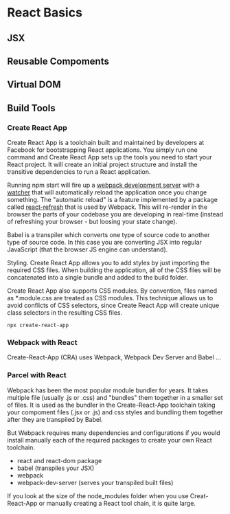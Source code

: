 # React Basics

## JSX


## Reusable Compoments


## Virtual DOM

## Build Tools

### Create React App

Create React App is a toolchain built and maintained by developers at Facebook for bootstrapping React applications. You simply run one command and Create React App sets up the tools you need to start your React project. It will create an initial project structure and install the transitive dependencies to run a React application.

Running npm start will fire up a <a href="https://webpack.js.org/configuration/dev-server/">webpack development server</a> with a <a href="https://webpack.js.org/configuration/watch/#watch">watcher</a> that will automatically reload the application once you change something. The "automatic reload" is a feature implemented by a package called <a href="https://www.npmjs.com/package/react-refresh">react-refresh</a> that is used by Webpack. This will re-render in the browser the parts of your codebase you are developing in real-time (instead of refreshing your browser - but loosing your state change).

Babel is a transpiler which converts one type of source code to another type of source code. In this case you are converting JSX into regular JavaScript (that the browser JS engine can understand). 

Styling. Create React App allows you to add styles by just importing the required CSS files. When building the application, all of the CSS files will be concatenated into a single bundle and added to the build folder.  
  
Create React App also supports CSS modules. By convention, files named as *.module.css are treated as CSS modules. This technique allows us to avoid conflicts of CSS selectors, since Create React App will create unique class selectors in the resulting CSS files.

```JS
npx create-react-app
```


### Webpack with React

Create-React-App (CRA) uses Webpack, Webpack Dev Server and Babel ...



### Parcel with React

Webpack has been the most popular module bundler for years. It takes multiple file (usually .js or .css) and "bundles" them together in a smaller set of files. It is used as the bundler in the Create-React-App toolchain taking your compoment files (.jsx or .js) and css styles and bundling them together after they are transpiled by Babel. 

But Webpack requires many dependencies and configurations if you would install manually each of the required packages to create your own React toolchain.

  - react and react-dom package
  - babel (transpiles your JSX)
  - webpack
  - webpack-dev-server (serves your transpiled built files)

If you look at the size of the node_modules folder when you use Creat-React-App or manually creating a React tool chain, it is quite large.



